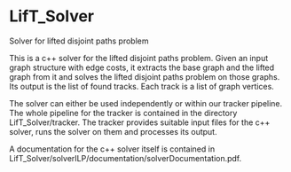 # LifT_Solver
Solver for lifted disjoint paths problem

This is a c++ solver for the lifted disjoint paths problem. Given an input graph structure with edge costs, it extracts the base graph and the lifted graph from it and solves the lifted disjoint paths problem on those graphs. Its output is the list of found tracks. Each track is a list of graph vertices.

The solver can either be used independently or within our tracker pipeline. The whole pipeline for the tracker is contained in the directory LifT_Solver/tracker. The tracker provides suitable input files for the c++ solver, runs the solver on them and processes its output.

A documentation for the c++ solver itself is contained in LifT_Solver/solverILP/documentation/solverDocumentation.pdf.
